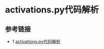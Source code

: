 # activations.py代码解析

## 

## 参考链接
* 1 [activations.py代码解析](https://blog.csdn.net/qq_38253797/article/details/119030643)